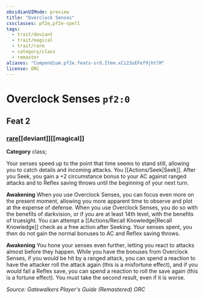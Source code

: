 ```yaml
---
obsidianUIMode: preview
title: "Overclock Senses"
cssclasses: pf2e,pf2e-spell
tags:
  - trait/deviant
  - trait/magical
  - trait/rare
  - category/class
  - remaster
aliases: "Compendium.pf2e.feats-srd.Item.xCi23uEFef9jhtlM"
license: ORC
---
```

# Overclock Senses `pf2:0`
## Feat 2
### [rare](rare "Rare Rarity Trait")[[deviant]][[magical]]

**Category** class; 




Your senses speed up to the point that time seems to stand still, allowing you to catch details and incoming attacks. You [[Actions/Seek|Seek]]. After you Seek, you gain a +2 circumstance bonus to your AC against ranged attacks and to Reflex saving throws until the beginning of your next turn.

**Awakening** When you use Overclock Senses, you can focus even more on the present moment, allowing you more apparent time to observe and plot at the expense of defense. When you use Overclock Senses, you do so with the benefits of darkvision, or if you are at least 14th level, with the benefits of truesight. You can attempt a [[Actions/Recall Knowledge|Recall Knowledge]] check as a free action after Seeking. Your senses spent, you then do not gain the normal bonuses to AC and Reflex saving throws.

**Awakening** You hone your senses even further, letting you react to attacks almost before they happen. While you have the bonuses from Overclock Senses, if you would be hit by a ranged attack, you can spend a reaction to have the attacker roll the attack again (this is a misfortune effect), and if you would fail a Reflex save, you can spend a reaction to roll the save again (this is a fortune effect). You must take the second result, even if it is worse.

*Source: Gatewalkers Player's Guide (Remastered)*
*ORC*